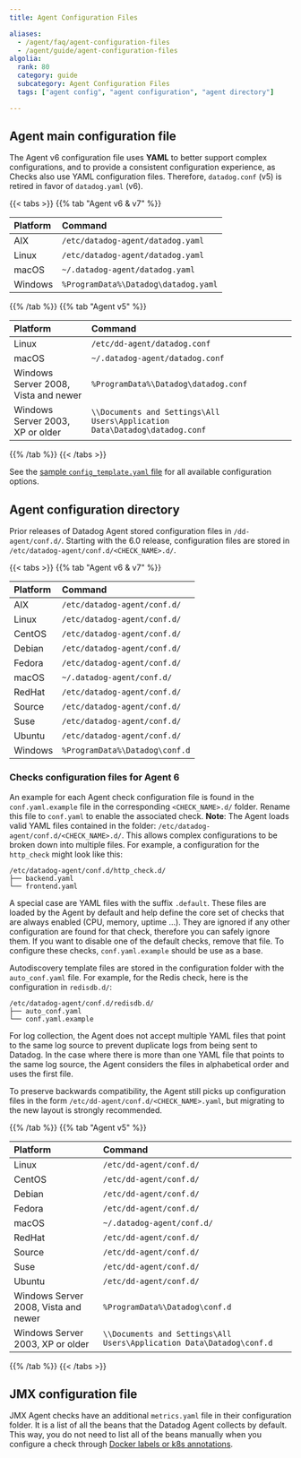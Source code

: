 ```yaml
---
title: Agent Configuration Files

aliases:
  - /agent/faq/agent-configuration-files
  - /agent/guide/agent-configuration-files
algolia:
  rank: 80
  category: guide
  subcategory: Agent Configuration Files
  tags: ["agent config", "agent configuration", "agent directory"]

---
```


## Agent main configuration file

The Agent v6 configuration file uses **YAML** to better support complex configurations, and to provide a consistent configuration experience, as Checks also use YAML configuration files. Therefore, `datadog.conf` (v5) is retired in favor of `datadog.yaml` (v6).

{{< tabs >}}
{{% tab "Agent v6 & v7" %}}

| Platform                             | Command                              |
|:-------------------------------------|:-------------------------------------|
| AIX                                  | `/etc/datadog-agent/datadog.yaml`    |
| Linux                                | `/etc/datadog-agent/datadog.yaml`    |
| macOS                                | `~/.datadog-agent/datadog.yaml`      |
| Windows                              | `%ProgramData%\Datadog\datadog.yaml` |

{{% /tab %}}
{{% tab "Agent v5" %}}

| Platform                             | Command                                                                    |
|:-------------------------------------|:---------------------------------------------------------------------------|
| Linux                                | `/etc/dd-agent/datadog.conf`                                               |
| macOS                                | `~/.datadog-agent/datadog.conf`                                            |                                       |
| Windows Server 2008, Vista and newer | `%ProgramData%\Datadog\datadog.conf`                                       |
| Windows Server 2003, XP or older     | `\\Documents and Settings\All Users\Application Data\Datadog\datadog.conf` |

{{% /tab %}}
{{< /tabs >}}

See the [sample `config_template.yaml` file][2] for all available configuration options.

## Agent configuration directory

Prior releases of Datadog Agent stored configuration files in `/dd-agent/conf.d/`. Starting with the 6.0 release, configuration files are stored in `/etc/datadog-agent/conf.d/<CHECK_NAME>.d/`.

{{< tabs >}}
{{% tab "Agent v6 & v7" %}}

| Platform                             | Command                        |
|:-------------------------------------|:-------------------------------|
| AIX                                  | `/etc/datadog-agent/conf.d/`   |
| Linux                                | `/etc/datadog-agent/conf.d/`   |
| CentOS                               | `/etc/datadog-agent/conf.d/`   |
| Debian                               | `/etc/datadog-agent/conf.d/`   |
| Fedora                               | `/etc/datadog-agent/conf.d/`   |
| macOS                                | `~/.datadog-agent/conf.d/`     |
| RedHat                               | `/etc/datadog-agent/conf.d/`   |
| Source                               | `/etc/datadog-agent/conf.d/`   |
| Suse                                 | `/etc/datadog-agent/conf.d/`   |
| Ubuntu                               | `/etc/datadog-agent/conf.d/`   |
| Windows                              | `%ProgramData%\Datadog\conf.d` |

### Checks configuration files for Agent 6

An example for each Agent check configuration file is found in the `conf.yaml.example` file in the corresponding `<CHECK_NAME>.d/` folder. Rename this file to `conf.yaml` to enable the associated check. **Note**: The Agent loads valid YAML files contained in the folder: `/etc/datadog-agent/conf.d/<CHECK_NAME>.d/`. This allows complex configurations to be broken down into multiple files. For example, a configuration for the `http_check` might look like this:

```text
/etc/datadog-agent/conf.d/http_check.d/
├── backend.yaml
└── frontend.yaml
```

A special case are YAML files with the suffix `.default`. These files are loaded by the Agent by default and help define the core set of checks that are always enabled (CPU, memory, uptime ...). They are ignored if any other configuration are found for that check, therefore you can safely ignore them. If you want to disable one of the default checks, remove that file. To configure these checks, `conf.yaml.example` should be use as a base.

Autodiscovery template files are stored in the configuration folder with the `auto_conf.yaml` file. For example, for the Redis check, here is the configuration in `redisdb.d/`:

```text
/etc/datadog-agent/conf.d/redisdb.d/
├── auto_conf.yaml
└── conf.yaml.example
```

For log collection, the Agent does not accept multiple YAML files that point to the same log source to prevent duplicate logs from being sent to Datadog. In the case where there is more than one YAML file that points to the same log source, the Agent considers the files in alphabetical order and uses the first file.

To preserve backwards compatibility, the Agent still picks up configuration files in the form `/etc/dd-agent/conf.d/<CHECK_NAME>.yaml`, but migrating to the new layout is strongly recommended.

{{% /tab %}}
{{% tab "Agent v5" %}}

| Platform                             | Command                                                              |
|:-------------------------------------|:---------------------------------------------------------------------|
| Linux                                | `/etc/dd-agent/conf.d/`                                              |
| CentOS                               | `/etc/dd-agent/conf.d/`                                              |
| Debian                               | `/etc/dd-agent/conf.d/`                                              |
| Fedora                               | `/etc/dd-agent/conf.d/`                                              |
| macOS                                | `~/.datadog-agent/conf.d/`                                           |
| RedHat                               | `/etc/dd-agent/conf.d/`                                              |
| Source                               | `/etc/dd-agent/conf.d/`                                              |
| Suse                                 | `/etc/dd-agent/conf.d/`                                              |
| Ubuntu                               | `/etc/dd-agent/conf.d/`                                              |
| Windows Server 2008, Vista and newer | `%ProgramData%\Datadog\conf.d`                                       |
| Windows Server 2003, XP or older     | `\\Documents and Settings\All Users\Application Data\Datadog\conf.d` |

{{% /tab %}}
{{< /tabs >}}

## JMX configuration file

JMX Agent checks have an additional `metrics.yaml` file in their configuration folder. It is a list of all the beans that the Datadog Agent collects by default. This way, you do not need to list all of the beans manually when you configure a check through [Docker labels or k8s annotations][1].

[1]: /agent/kubernetes/integrations/#configuration
[2]: https://github.com/DataDog/datadog-agent/blob/master/pkg/config/config_template.yaml
